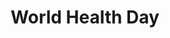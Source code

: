 ---
title: World Health Day
notion_page_id: 1d5d6625-c679-80a3-8eb4-f2818160e782
exported_at: '2025-08-07T15:42:30.087627+00:00'
month: April
name: World Health Day
un-resolution: WHA/A.2/Res.35
url: 
organisations:
- United Nations
- World Health Organization
SDGs:
- 3
---